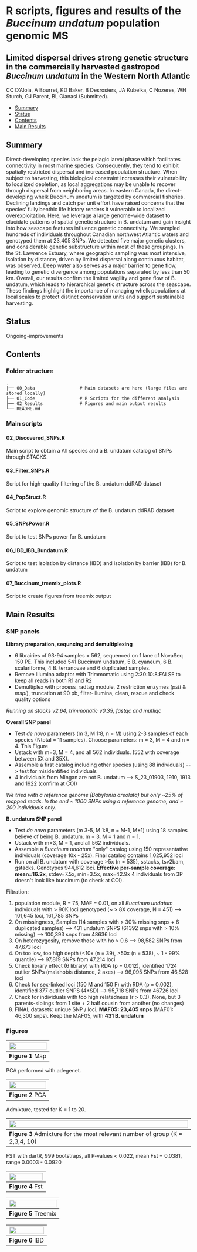 # R scripts, figures and results of the *Buccinum undatum* population genomic MS  

## Limited dispersal drives strong genetic structure in the commercially harvested gastropod *Buccinum undatum* in the Western North Atlantic  

CC D’Aloia, A Bourret, KD Baker, B Desrosiers, JA Kubelka, C Nozeres, WH Sturch, GJ Parent, BL Gianasi (Submitted).

- [Summary](#summary)
- [Status](#status)
- [Contents](#contents)
- [Main Results](#main-results)

## Summary

Direct-developing species lack the pelagic larval phase which facilitates connectivity in most marine species. Consequently, they tend to exhibit spatially restricted dispersal and increased population structure. When subject to harvesting, this biological constraint increases their vulnerability to localized depletion, as local aggregations may be unable to recover through dispersal from neighboring areas. In eastern Canada, the direct-developing whelk Buccinum undatum is targeted by commercial fisheries. Declining landings and catch per unit effort have raised concerns that the species’ fully benthic life history renders it vulnerable to localized overexploitation. Here, we leverage a large genome-wide dataset to elucidate patterns of spatial genetic structure in B. undatum and gain insight into how seascape features influence genetic connectivity. We sampled hundreds of individuals throughout Canadian northwest Atlantic waters and genotyped them at 23,405 SNPs. We detected five major genetic clusters, and considerable genetic substructure within most of these groupings. In the St. Lawrence Estuary, where geographic sampling was most intensive, isolation by distance, driven by limited dispersal along continuous habitat, was observed. Deep water also serves as a major barrier to gene flow, leading to genetic divergence among populations separated by less than 50 km. Overall, our results confirm the limited vagility and gene flow of B. undatum, which leads to hierarchical genetic structure across the seascape. These findings highlight the importance of managing whelk populations at local scales to protect distinct conservation units and support sustainable harvesting.

## Status
Ongoing-improvements

## Contents
### Folder structure

```
.
├── 00_Data                 # Main datasets are here (large files are stored locally)
├── 01_Code                 # R Scripts for the different analysis
├── 02_Results              # Figures and main output results
└── README.md
```

### Main scripts 

#### 02_Discovered_SNPs.R

Main script to obtain a All species and a B. undatum catalog of SNPs through STACKS. 

#### 03_Filter_SNPs.R

Script for high-quality filtering of the B. undatum ddRAD dataset

#### 04_PopStruct.R

Script to explore genomic structure of the B. undatum ddRAD dataset

#### 05_SNPsPower.R

Script to test SNPs power for B. undatum

#### 06_IBD_IBB_Bundatum.R

Script to test Isolation by distance (IBD) and isolation by barrier (IBB) for B. undatum

#### 07_Buccinum_treemix_plots.R

Script to create figures from treemix output

## Main Results
### SNP panels

**Library preparation, sequncing and demultiplexing**

- 6 librairies of 93-94 samples = 562, sequenced on 1 lane of NovaSeq 150 PE. This included 541 Buccinum undatum, 5 B. cyaneum, 6 B. scalariforme, 4 B. terranovae and 6 duplicated samples.
- Remove Illumina adaptor with Trimmomatic using 2:30:10:8:FALSE to keep all reads in both R1 and R2 
- Demultiplex with process_radtag module, 2 restriction enzymes (*pstI* & *mspI*), truncation at 90 pb, filter-illumina, clean, rescue and check quality options

*Running on stacks v2.64, trimmonatic v0.39, fastqc and mutliqc*

**Overall SNP panel**
- Test *de novo* parameters (m 3, M 1:8, n = M) using 2-3 samples of each species (Ntotal =  11 samples). Choose parameters: m = 3, M = 4 and n = 4. This Figure 
- Ustack with m=3, M = 4, and all 562 individuals. (552 with coverage between 5X and 35X).
- Assemble a first catalog including other species (using 88 individuals) --> test for misidentified individuals 
- 4 individuals from Mingan are not B. undatum --> S_23_01903, 1910, 1913 and 1922 (confirm at COI)

*We tried with a reference genome (Babylonia areolata) but only ~25% of mapped reads. In the end ~ 1000 SNPs using a reference genome, and ~ 200 individuals only.*

 **B. undatum SNP panel**
- Test *de novo* parameters (m 3-5, M 1:8, n = M-1, M+1) using 18 samples believe of being B. undatum. m = 3, M = 1 and n = 1.
- Ustack with m=3, M = 1, and all 562 individuals.
- Assemble a *Buccinum undatum* "only" catalog using 150 representative individuals (coverage 10x - 25x). Final catalog contains 1,025,952 loci
- Run on all B. undatum with coverage >5x (n = 535), sstacks, tsv2bam, gstacks. Genotypes 944,612 loci. **Effective per-sample coverage: mean=16.2x**, stdev=7.5x, min=3.5x, max=42.9x  4 individuals from 3P doesn't look like buccinum (to check at COI).

Filtration:
1. population module, R = 75, MAF = 0.01, on all *Buccinum undatum* individuals with > 90K loci genotyped (~ > 8X coverage, N = 451) --> 101,645 loci, 161,785 SNPs
2. On missingness, Samples (14 samples with > 30% missing snps + 6 duplicated samples) --> 431 undatum
                   SNPS (61392 snps with > 10% missing) --> 100,393 snps from 48636 loci
3. On heterozygosity, remove those with ho > 0.6  --> 98,582 SNPs from 47,673 loci
4. On too low, too high depth (<10x (n = 39), >50x (n = 538), ~ 1 - 99% quantile) --> 97,819 SNPs from 47,214 loci
5. Check library effect (6 library) with RDA (p = 0.012), identified 1724 outlier SNPs (malahobis distance, 2 axes) --> 96,095 SNPs from 46,828 loci 
6. Check for sex-linked loci (150 M and 150 F) with RDA (p = 0.002), identified 377 outlier SNPS (4*SD) -->  95,718 SNPs from 46726 loci
7. Check for individuals with too high relatedness (r > 0.3). None, but 3 parents-siblings from 1 site + 2 half cousin from another (no changes)
8. FINAL datasets: unique SNP / loci, **MAF05: 23,405 snps** (MAF01: 46,300 snps). Keep the MAF05, with **431 B. undatum**

### Figures

| <img src="02_Results/01_PopStruct/Map_20250725.png"  width=100% height=100%> |
|---| 
| **Figure 1** Map |


PCA performed with adegenet.

| <img src="02_Results/01_PopStruct/PCA_20250725.png"  width=100% height=100%> |
|---| 
| **Figure 2** PCA |


Admixture, tested for K = 1 to 20. 

| <img src="02_Results/01_PopStruct/Admixture.ALL_20250304.png"  width=100% height=100%> |
|---|
| **Figure 3** Admixture for the most relevant number of group (K = 2,3,4, 10) |


FST with dartR, 999 bootstraps, all P-values < 0.022, mean Fst = 0.0381, range 0.0003 - 0.0920

| <img src="02_Results/01_PopStruct/Fst_20250722.png"  width=100% height=100%> |
|---| 
| **Figure 4** Fst |



| <img src="02_Results/04_treemix_output/Raw_tree.png"  width=100% height=100%> |
|---| 
| **Figure 5** Treemix |

| <img src="02_Results/03_IBD_IBB_Analysis/IBD_plot.png"  width=100% height=100%> |
|---| 
| **Figure 6** IBD |

